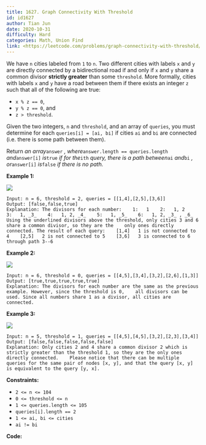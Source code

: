 ```yaml
---
title: 1627. Graph Connectivity With Threshold
id: id1627
author: Tian Jun
date: 2020-10-31
difficulty: Hard
categories: Math, Union Find
link: <https://leetcode.com/problems/graph-connectivity-with-threshold/description/>
---
```


We have `n` cities labeled from `1` to `n`. Two different cities with labels
`x` and `y` are directly connected by a bidirectional road if and only if `x`
and `y` share a common divisor **strictly greater** than some `threshold`.
More formally, cities with labels `x` and `y` have a road between them if
there exists an integer `z` such that all of the following are true:

  * `x % z == 0`,
  * `y % z == 0`, and
  * `z > threshold`.

Given the two integers, `n` and `threshold`, and an array of `queries`, you
must determine for each `queries[i] = [ai, bi]` if cities `ai` and `bi` are
connected (i.e. there is some path between them).

Return _an array_`answer` _, where_`answer.length == queries.length`
_and_`answer[i]` _is_`true` _if for the_`ith` _query, there is a path
between_`ai` _and_`bi` _, or_`answer[i]` _is_`false` _if there is no path._



**Example 1:**

![](https://assets.leetcode.com/uploads/2020/10/09/ex1.jpg)
            
	Input: n = 6, threshold = 2, queries = [[1,4],[2,5],[3,6]]    
	Output: [false,false,true]    
	Explanation: The divisors for each number:    1:   1    2:   1, 2    3:   1, _3_    4:   1, 2, _4_    5:   1, _5_    6:   1, 2, _3_ , _6_    Using the underlined divisors above the threshold, only cities 3 and 6 share a common divisor, so they are the    only ones directly connected. The result of each query:    [1,4]   1 is not connected to 4    [2,5]   2 is not connected to 5    [3,6]   3 is connected to 6 through path 3--6    

**Example 2:**

![](https://assets.leetcode.com/uploads/2020/10/10/tmp.jpg)
            
	Input: n = 6, threshold = 0, queries = [[4,5],[3,4],[3,2],[2,6],[1,3]]    
	Output: [true,true,true,true,true]    
	Explanation: The divisors for each number are the same as the previous example. However, since the threshold is 0,    all divisors can be used. Since all numbers share 1 as a divisor, all cities are connected.    

**Example 3:**

![](https://assets.leetcode.com/uploads/2020/10/17/ex3.jpg)
            
	Input: n = 5, threshold = 1, queries = [[4,5],[4,5],[3,2],[2,3],[3,4]]    
	Output: [false,false,false,false,false]    
	Explanation: Only cities 2 and 4 share a common divisor 2 which is strictly greater than the threshold 1, so they are the only ones directly connected.    Please notice that there can be multiple queries for the same pair of nodes [x, y], and that the query [x, y] is equivalent to the query [y, x].    



**Constraints:**

  * `2 <= n <= 104`
  * `0 <= threshold <= n`
  * `1 <= queries.length <= 105`
  * `queries[i].length == 2`
  * `1 <= ai, bi <= cities`
  * `ai != bi`


**Code:**
